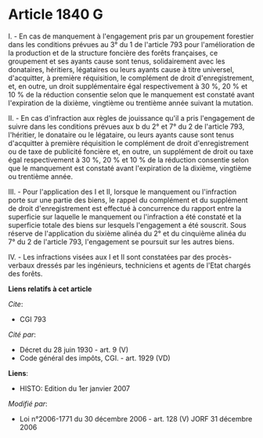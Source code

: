 # Article 1840 G

I. - En cas de manquement à l'engagement pris par un groupement forestier dans les conditions prévues au 3° du 1 de l'article
793 pour l'amélioration de la production et de la structure foncière des forêts françaises, ce groupement et ses ayants cause
sont tenus, solidairement avec les donataires, héritiers, légataires ou leurs ayants cause à titre universel, d'acquitter, à
première réquisition, le complément de droit d'enregistrement, et, en outre, un droit supplémentaire égal respectivement à 30
%, 20 % et 10 % de la réduction consentie selon que le manquement est constaté avant l'expiration de la dixième, vingtième ou
trentième année suivant la mutation.

II. - En cas d'infraction aux règles de jouissance qu'il a pris l'engagement de suivre dans les conditions prévues aux b du
2° et 7°  du 2 de l'article 793, l'héritier, le donataire ou le légataire, ou leurs ayants cause sont tenus d'acquitter à
première réquisition le complément de droit d'enregistrement ou de taxe de publicité foncière et, en outre, un supplément de
droit ou taxe égal respectivement à 30 %, 20 % et 10 % de la réduction consentie selon que le manquement est constaté avant
l'expiration de la dixième, vingtième ou trentième année.

III. - Pour l'application des I et II, lorsque le manquement ou l'infraction porte sur une partie des biens, le rappel du
complément et du supplément de droit d'enregistrement est effectué à concurrence du rapport entre la superficie sur laquelle
le manquement ou l'infraction a été constaté et la superficie totale des biens sur lesquels l'engagement a été souscrit. Sous
réserve de l'application du sixième alinéa du 2° et du cinquième alinéa du 7° du 2 de l'article 793, l'engagement se poursuit
sur les autres biens.

IV. - Les infractions visées aux I et II sont constatées par des procès-verbaux dressés par les ingénieurs, techniciens et
agents de l'Etat chargés des forêts.

**Liens relatifs à cet article**

_Cite_:

  - CGI 793

_Cité par_:

  - Décret du 28 juin 1930 - art. 9 (V)
  - Code général des impôts, CGI. - art. 1929 (VD)

**Liens**:

  - HISTO: Edition du 1er janvier 2007

_Modifié par_:

  - Loi n°2006-1771 du 30 décembre 2006 - art. 128 (V) JORF 31 décembre 2006
